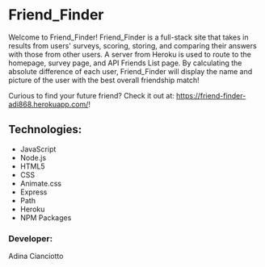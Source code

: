 # Friend_Finder
Welcome to Friend_Finder! Friend_Finder is a full-stack site that takes in results from users' surveys, scoring, storing, and comparing their answers with those from other users. A server from Heroku is used to route to the homepage, survey page, and API Friends List page. By calculating the absolute difference of each user, Friend_Finder will display the name and picture of the user with the best overall friendship match!

Curious to find your future friend? Check it out at: https://friend-finder-adi868.herokuapp.com/!

## Technologies:
* JavaScript
* Node.js
* HTML5
* CSS
* Animate.css
* Express
* Path
* Heroku
* NPM Packages

### Developer:
Adina Cianciotto
